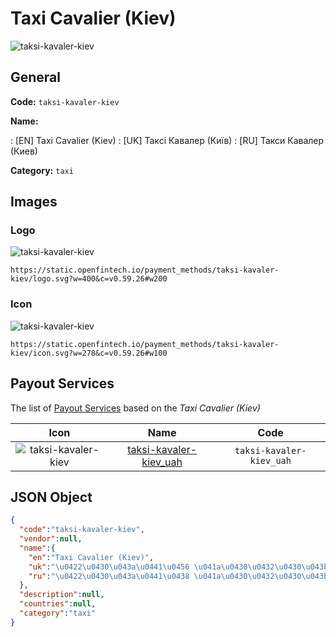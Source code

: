 
# Taxi Cavalier (Kiev) 
![taksi-kavaler-kiev](https://static.openfintech.io/payment_methods/taksi-kavaler-kiev/logo.svg?w=400&c=v0.59.26#w200)  

## General 
**Code:** `taksi-kavaler-kiev` 
 
**Name:** 
 
:	[EN] Taxi Cavalier (Kiev) 
:	[UK] Таксі Кавалер (Київ) 
:	[RU] Такси Кавалер (Киев) 
 
**Category:** `taxi` 
 

## Images 

### Logo 
![taksi-kavaler-kiev](https://static.openfintech.io/payment_methods/taksi-kavaler-kiev/logo.svg?w=400&c=v0.59.26#w200)  

```
https://static.openfintech.io/payment_methods/taksi-kavaler-kiev/logo.svg?w=400&c=v0.59.26#w200
```  

### Icon 
![taksi-kavaler-kiev](https://static.openfintech.io/payment_methods/taksi-kavaler-kiev/icon.svg?w=278&c=v0.59.26#w100)  

```
https://static.openfintech.io/payment_methods/taksi-kavaler-kiev/icon.svg?w=278&c=v0.59.26#w100
```  

## Payout Services 
 
The list of [Payout Services](/payout-services/) based on the _Taxi Cavalier (Kiev)_ 

|Icon|Name|Code| 
|:---:|:---:|:---:| 
|![taksi-kavaler-kiev](https://static.openfintech.io/payout_methods/taksi-kavaler-kiev/icon.svg?w=278&c=v0.59.26#w40) |[taksi-kavaler-kiev_uah](/payout-services/taksi-kavaler-kiev_uah/)|`taksi-kavaler-kiev_uah`| 
 

## JSON Object 

```json
{
  "code":"taksi-kavaler-kiev",
  "vendor":null,
  "name":{
    "en":"Taxi Cavalier (Kiev)",
    "uk":"\u0422\u0430\u043a\u0441\u0456 \u041a\u0430\u0432\u0430\u043b\u0435\u0440 (\u041a\u0438\u0457\u0432)",
    "ru":"\u0422\u0430\u043a\u0441\u0438 \u041a\u0430\u0432\u0430\u043b\u0435\u0440 (\u041a\u0438\u0435\u0432)"
  },
  "description":null,
  "countries":null,
  "category":"taxi"
}
```  
